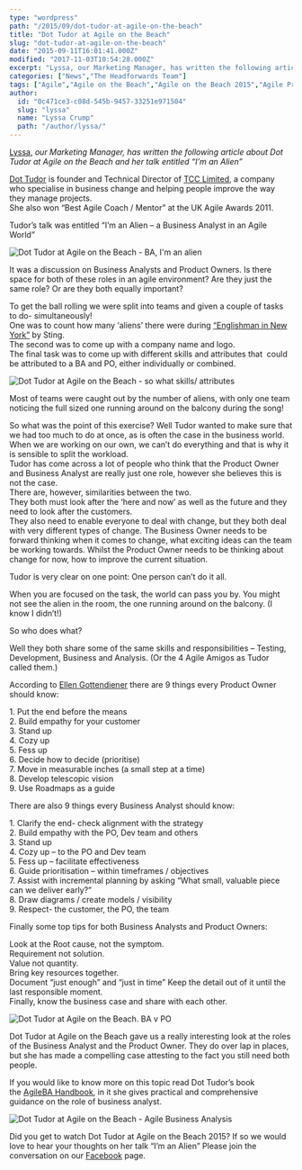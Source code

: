 ```yaml
---
type: "wordpress"
path: "/2015/09/dot-tudor-at-agile-on-the-beach"
title: "Dot Tudor at Agile on the Beach"
slug: "dot-tudor-at-agile-on-the-beach"
date: "2015-09-11T16:01:41.000Z"
modified: "2017-11-03T10:54:28.000Z"
excerpt: "Lyssa, our Marketing Manager, has written the following article about Dot Tudor at Agile on the Beach and her talk entitled “I’m an Alien” Dot Tudor is founder and Technical Director of TCC Limited, a company who specialise in business change and helping people improve the way they manage projects. She also won “Best Agile Coach / …"
categories: ["News","The Headforwards Team"]
tags: ["Agile","Agile on the Beach","Agile on the Beach 2015","Agile Project Management","AgileBA handbook","BA","Business Analyst","Dot Tudor","Dot Tudor at Agile on the beach","Dot Tudor at Agile on the beach 2015","Ellen Gottendiener","Englishman in New York","I'm an alien","I'm an alien - a business analyst in an agile world","PO","product owner","scrum","Sting","TCC Limited","UK agile awards"]
author:
  id: "0c471ce3-c08d-545b-9457-33251e971504"
  slug: "lyssa"
  name: "Lyssa Crump"
  path: "/author/lyssa/"
---
```

[Lyssa](https://uk.linkedin.com/in/lyssafeecrump), _our Marketing Manager, has written the following article about_ _Dot Tudor at Agile on the Beach and her talk entitled “I’m an Alien”_

[Dot Tudor](https://www.linkedin.com/in/dottudor) is founder and Technical Director of [TCC Limited](https://www.tcc-net.com/), a company who specialise in business change and helping people improve the way they manage projects.  
She also won “Best Agile Coach / Mentor” at the UK Agile Awards 2011.

Tudor’s talk was entitled “I’m an Alien – a Business Analyst in an Agile World”


<section class="gallery">


![Dot Tudor at Agile on the Beach - BA, I'm an alien ](/wp-content/uploads/2015/09/Dot-Tudor-at-Agile-on-the-Beach-BA-Im-an-Alien.jpg)

</section>



It was a discussion on Business Analysts and Product Owners. Is there space for both of these roles in an agile environment? Are they just the same role? Or are they both equally important?

To get the ball rolling we were split into teams and given a couple of tasks to do- simultaneously!  
One was to count how many ‘aliens’ there were during [“Englishman in New York”](https://www.youtube.com/watch?v=d27gTrPPAyk) by Sting.  
The second was to come up with a company name and logo.  
The final task was to come up with different skills and attributes that  could be attributed to a BA and PO, either individually or combined.


<section class="gallery">


![Dot Tudor at Agile on the Beach - so what skills/ attributes ](/wp-content/uploads/2015/09/Dot-Tudor-at-Agile-on-the-Beach.jpg)

</section>



Most of teams were caught out by the number of aliens, with only one team noticing the full sized one running around on the balcony during the song!

So what was the point of this exercise? Well Tudor wanted to make sure that we had too much to do at once, as is often the case in the business world.  
When we are working on our own, we can’t do everything and that is why it is sensible to split the workload.  
Tudor has come across a lot of people who think that the Product Owner and Business Analyst are really just one role, however she believes this is not the case.  
There are, however, similarities between the two.  
They both must look after the ‘here and now’ as well as the future and they need to look after the customers.  
They also need to enable everyone to deal with change, but they both deal with very different types of change. The Business Owner needs to be forward thinking when it comes to change, what exciting ideas can the team be working towards. Whilst the Product Owner needs to be thinking about change for now, how to improve the current situation.

Tudor is very clear on one point: One person can’t do it all.

When you are focused on the task, the world can pass you by. You might not see the alien in the room, the one running around on the balcony. (I know I didn’t!)

So who does what?

Well they both share some of the same skills and responsibilities – Testing, Development, Business and Analysis. (Or the 4 Agile Amigos as Tudor called them.)

According to [Ellen Gottendiener](https://www.ebgconsulting.com/about/) there are 9 things every Product Owner should know:

1\. Put the end before the means  
2\. Build empathy for your customer  
3\. Stand up  
4\. Cozy up  
5\. Fess up  
6\. Decide how to decide (prioritise)  
7\. Move in measurable inches (a small step at a time)  
8\. Develop telescopic vision  
9\. Use Roadmaps as a guide

There are also 9 things every Business Analyst should know:

1\. Clarify the end- check alignment with the strategy  
2\. Build empathy with the PO, Dev team and others  
3\. Stand up  
4\. Cozy up – to the PO and Dev team  
5\. Fess up – facilitate effectiveness  
6\. Guide prioritisation – within timeframes / objectives  
7\. Assist with incremental planning by asking “What small, valuable piece can we deliver early?”  
8\. Draw diagrams / create models / visibility  
9\. Respect- the customer, the PO, the team

Finally some top tips for both Business Analysts and Product Owners:

Look at the Root cause, not the symptom.  
Requirement not solution.  
Value not quantity.  
Bring key resources together.  
Document “just enough” and “just in time” Keep the detail out of it until the last responsible moment.  
Finally, know the business case and share with each other.


<section class="gallery">


![Dot Tudor at Agile on the Beach. BA v PO](/wp-content/uploads/2015/09/Dot-Tudor-at-Agile-on-the-Beach-BA-versus-PO.jpg)

</section>



Dot Tudor at Agile on the Beach gave us a really interesting look at the roles of the Business Analyst and the Product Owner. They do over lap in places, but she has made a compelling case attesting to the fact you still need both people.

If you would like to know more on this topic read Dot Tudor’s book the [AgileBA Handbook](http://www.dsdm.org/product/agileba-business-analysis-handbook), in it she gives practical and comprehensive guidance on the role of business analyst.


<section class="gallery">


![Dot Tudor at Agile on the Beach - Agile Business Analysis](/wp-content/uploads/2015/09/Dot-Tudor-at-Agile-on-the-Beach-Agile-Business-Analusis-handbook.jpg)

</section>



Did you get to watch Dot Tudor at Agile on the Beach 2015? If so we would love to hear your thoughts on her talk “I’m an Alien” Please join the conversation on our [Facebook](https://www.facebook.com/headforwards) page.
